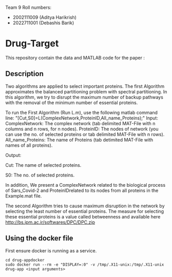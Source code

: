 Team 9
Roll numbers:
- 2002111009 (Aditya Harikrish)
- 2022711001 (Debashis Barik)


# Drug-Target

This repository contain the data and MATLAB code for the paper :

## Description

Two algorithms are applied to select important proteins.
The first Algorithm approximates the balanced partitioning problem with spectral partitioning. In this algorithm, we try to disrupt the maximum number of backup pathways with the removal of the minimum number of essential proteins.

To run the First Algorithm (Run L.m), use the following matlab command line:
"[Cut,S0]=L(ComplexNetwork,ProteinID,All_name_Proteins);"
Input:
ComplexNetwork: The complex network (tab delimited MAT-File with n columns and n rows, for n nodes).
ProteinID:  The nodes of network (you can use the no. of selected proteins or tab delimited MAT-File with n rows).
All_name_Proteins: The name of Proteins (tab detimited MAT-File with names of all proteins).

Output:

Cut: The name of selected proteins.

S0: The no. of selected proteins.

In addition, We present a ComplexNetwork related to the biological process of Sars_Covid-2 and
ProteinIDrelated to its nodes from all proteins in the Example.mat file.

The second Algorithm tries to cause maximum disruption in the network by selecting the least number of essential proteins. The measure for selecting these essential proteins is a value called betweenness and  available here http://bs.ipm.ac.ir/softwares/DPC/DPC.zip

## Using the docker file

First ensure docker is running as a service.
```
cd drug-appdocker
sudo docker run --rm -e "DISPLAY=:0" -v /tmp/.X11-unix:/tmp/.X11-unix drug-app <input arguments>
```

